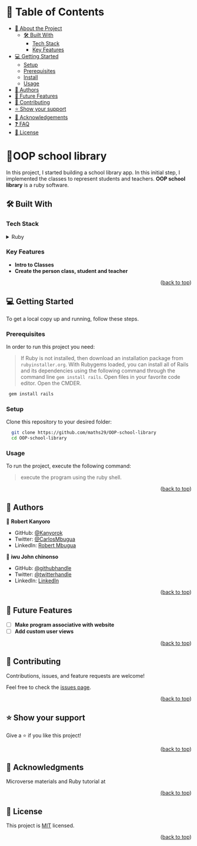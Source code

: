 # 📗 Table of Contents

- [📖 About the Project](#about-project)
  - [🛠 Built With](#built-with)
    - [Tech Stack](#tech-stack)
    - [Key Features](#key-features)
- [💻 Getting Started](#getting-started)
  - [Setup](#setup)
  - [Prerequisites](#prerequisites)
  - [Install](#install)
  - [Usage](#usage)
- [👥 Authors](#authors)
- [🔭 Future Features](#future-features)
- [🤝 Contributing](#contributing)
- [⭐️ Show your support](#support)
- [🙏 Acknowledgements](#acknowledgements)
- [❓ FAQ](#faq)
- [📝 License](#license)

<!-- PROJECT DESCRIPTION -->

# 📖OOP school library <a name="about-project"></a>

In this project, I started building a school library app. In this initial step, I implemented the classes to represent students and teachers.
**OOP school library** is a ruby software.

## 🛠 Built With <a name="built-with"></a>

### Tech Stack <a name="tech-stack"></a>
<details>
<summary>Ruby</summary>
  <ul>
    <li><a href="https://www.tutorialspoint.com/ruby-on-rails/rails-installation.htm">Ruby on Rails</a></li>
  </ul>
</details>

<!-- Features -->

### Key Features <a name="key-features"></a>

- **Intro to Classes**
- **Create the person class, student and teacher**


<p align="right">(<a href="#readme-top">back to top</a>)</p>

<!-- GETTING STARTED -->

## 💻 Getting Started <a name="getting-started"></a>

To get a local copy up and running, follow these steps.

### Prerequisites

In order to run this project you need:

> If Ruby is not installed, then download an installation package from `rubyinstaller.org`.
> With Rubygems loaded, you can install all of Rails and its dependencies using the following command through the command line `gem install rails`.
> Open files in your favorite code editor.
> Open the CMDER.
```sh
 gem install rails
```

### Setup

Clone this repository to your desired folder:

```sh
  git clone https://github.com/maths29/OOP-school-library
  cd OOP-school-library
```

### Usage

To run the project, execute the following command:

> execute the program using the ruby shell.

<p align="right">(<a href="#readme-top">back to top</a>)</p>

<!-- AUTHORS -->

## 👥 Authors <a name="authors"></a>

👤 **Robert Kanyoro**

- GitHub: [@Kanyorok](https://github.com/Kanyorok)
- Twitter: [@CarlosMbugua](https://twitter.com/CarlosMbugua)
- LinkedIn: [Robert Mbugua](https://www.linkedin.com/in/robert-mbugua-kanyoro/)

👤 **iwu John chinonso**

- GitHub: [@githubhandle](https://github.com/maths29)
- Twitter: [@twitterhandle](https://twitter.com/maths29)
- LinkedIn: [LinkedIn](https://www.linkedin.com/in/iwu-john-b92b01148/)



<p align="right">(<a href="#readme-top">back to top</a>)</p>

<!-- FUTURE FEATURES -->

## 🔭 Future Features <a name="future-features"></a>

- [ ] **Make program associative with website**
- [ ] **Add custom user views**

<p align="right">(<a href="#readme-top">back to top</a>)</p>

<!-- CONTRIBUTING -->

## 🤝 Contributing <a name="contributing"></a>

Contributions, issues, and feature requests are welcome!

Feel free to check the [issues page](https://github.com/maths29/OOP-school-library/issues).


<p align="right">(<a href="#readme-top">back to top</a>)</p>

## ⭐️ Show your support <a name="support"></a>

Give a ⭐️ if you like this project!

<p align="right">(<a href="#readme-top">back to top</a>)</p>

<!-- ACKNOWLEDGEMENTS -->

## 🙏 Acknowledgments <a name="acknowledgements"></a>

Microverse materials and Ruby tutorial at <a href="https://www.tutorialspoint.com/ruby-on-rails/rails-installation.htm"> 

<p align="right">(<a href="#readme-top">back to top</a>)</p>

<!-- LICENSE -->

## 📝 License <a name="license"></a>

This project is [MIT](./LICENSE) licensed.

<p align="right">(<a href="#readme-top">back to top</a>)</p>